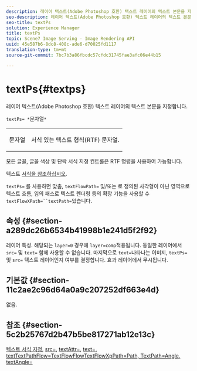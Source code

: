 ```yaml
---
description: 레이어 텍스트(Adobe Photoshop 호환) 텍스트 레이어의 텍스트 본문을 지정합니다.
seo-description: 레이어 텍스트(Adobe Photoshop 호환) 텍스트 레이어의 텍스트 본문을 지정합니다.
seo-title: textPs
solution: Experience Manager
title: textPs
topic: Scene7 Image Serving - Image Rendering API
uuid: 45e587b6-8dc8-408c-ade6-d70025fd1117
translation-type: tm+mt
source-git-commit: 7bc7b3a86fbcdc57cfdc31745fae3afc06e44b15

---
```



# textPs{#textps}

레이어 텍스트(Adobe Photoshop 호환) 텍스트 레이어의 텍스트 본문을 지정합니다.

`textPs= *`문자열`*`

<table id="simpletable_4E2D08FD4EEC4EDC9EFE9F6F2E22DB0C"> 
 <tr class="strow"> 
  <td class="stentry"> <p><span class="codeph"><span class="varname"> 문자열</span></span> </p> </td> 
  <td class="stentry"> <p>서식 있는 텍스트 형식(RTF) 문자열. </p></td> 
 </tr> 
</table>

모든 글꼴, 글꼴 색상 및 단락 서식 지정 컨트롤은 RTF 명령을 사용하여 가능합니다.

텍스트 [서식을 참조하십시오](../../../../../is-api/http-ref/image-serving-api-ref/c-http-protocol-reference/c-text-formatting/c-text-formatting.md#concept-0d3136db7f6f49668274541cd4b6364c).

`textPs=` 를 사용하면 맞춤, `textFlowPath=` 및/또는 로 정의된 사각형이 아닌 영역으로 텍스트 흐름, 임의 패스로 텍스트 렌더링 등의 확장 기능을 사용할 수 `textFlowXPath=``textPath=`있습니다.

## 속성 {#section-a289dc26b6534b41998b1e241d5f2f92}

레이어 특성. 해당되는 `layer=0` 경우에 `layer=comp`적용됩니다. 동일한 레이어에서 `src=` 및 `text=` 함께 사용할 수 없습니다. 마지막으로 `text=`나타나는 이미지, `textPs=`및 `src=` 텍스트 레이어인지 여부를 결정합니다. 효과 레이어에서 무시됩니다.

## 기본값 {#section-11c2ae2c96d64a0a9c207252df663e4d}

없음.

## 참조 {#section-5c2b25767d2b47b5be817271ab12e13c}

[텍스트 서식 지정](../../../../../is-api/http-ref/image-serving-api-ref/c-http-protocol-reference/c-text-formatting/c-text-formatting.md#concept-0d3136db7f6f49668274541cd4b6364c), [src=](../../../../../is-api/http-ref/image-serving-api-ref/c-http-protocol-reference/c-command-reference/r-src.md#reference-f6506637778c4c69bf106a7924a91ab1), [textAttr=](../../../../../is-api/http-ref/image-serving-api-ref/c-http-protocol-reference/c-command-reference/r-textattr.md#reference-ff00484fa3244286abeff34911f7ec0d), [text=](../../../../../is-api/http-ref/image-serving-api-ref/c-http-protocol-reference/c-command-reference/r-text.md#reference-84634052e48548539a1ef63cbe41f22f)[](../../../../../is-api/http-ref/image-serving-api-ref/c-http-protocol-reference/c-command-reference/r-textflowpath.md#reference-0b8d9493d71342f0b6a64a6d221584ef)[](../../../../../is-api/http-ref/image-serving-api-ref/c-http-protocol-reference/c-command-reference/r-textflowxpath.md#reference-c55d4e41a28f40aca6a24ca218c28542)[](../../../../../is-api/http-ref/image-serving-api-ref/c-http-protocol-reference/c-command-reference/r-textpath.md#reference-b09cc0902dff4725bdb54d5da4076ccd)[, textTextPathFlow=TextFlowFlowTextFlowXpPath=Path, TextPath=Angle, textAngle=](../../../../../is-api/http-ref/image-serving-api-ref/c-http-protocol-reference/c-command-reference/r-textangle.md#reference-447f624c0e764d0cb5c75846d1b44d15)
